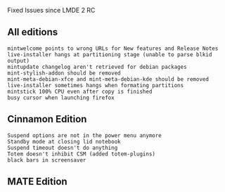 Fixed Issues since LMDE 2 RC

All editions
------------
	mintwelcome points to wrong URLs for New features and Release Notes
	live-installer hangs at partitioning stage (unable to parse blkid output)
	mintupdate changelog aren't retrieved for debian packages
	mint-stylish-addon should be removed
	mint-meta-debian-xfce and mint-meta-debian-kde should be removed
	live-installer sometimes hangs when formating partitions
	mintstick 100% CPU even after copy is finished
	busy cursor when launching firefox

Cinnamon Edition
----------------
	Suspend options are not in the power menu anymore
	Standby mode at closing lid notebook
	Suspend timeout doesn't do anything
	Totem doesn't inhibit CSM (added totem-plugins)
	black bars in screensaver


MATE Edition
------------
